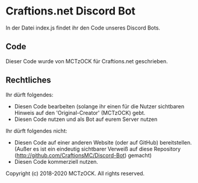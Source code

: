 # Craftions.net Discord Bot
In der Datei index.js findet ihr den Code unseres Discord Bots. 

## Code
Dieser Code wurde von MCTzOCK für Craftions.net geschrieben.

## Rechtliches
Ihr dürft folgendes:
- Diesen Code bearbeiten (solange ihr einen für die Nutzer sichtbaren Hinweis auf den 'Original-Creator' (MCTzOCK) gebt.
- Diesen Code nutzen und als Bot auf eurem Server nutzen

Ihr dürft folgendes nicht:
- Diesen Code auf einer anderen Website (oder auf GitHub) bereitstellen. (Außer es ist ein eindeutig sichtbarer Verweiß auf diese Repository (http://github.com/CraftionsMC/Discord-Bot) gemacht)
- Diesen Code kommerziell nutzen.

Copyright (c) 2018-2020 MCTzOCK. All rights reserved.
